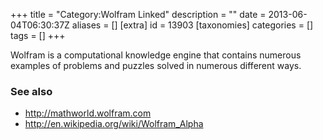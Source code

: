 +++
title = "Category:Wolfram Linked"
description = ""
date = 2013-06-04T06:30:37Z
aliases = []
[extra]
id = 13903
[taxonomies]
categories = []
tags = []
+++

Wolfram is a computational knowledge engine that contains numerous examples of problems and puzzles solved in numerous different ways.

### See also

* http://mathworld.wolfram.com
* http://en.wikipedia.org/wiki/Wolfram_Alpha

